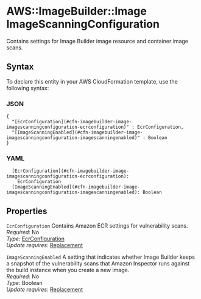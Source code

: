 # AWS::ImageBuilder::Image ImageScanningConfiguration<a name="aws-properties-imagebuilder-image-imagescanningconfiguration"></a>

Contains settings for Image Builder image resource and container image scans\.

## Syntax<a name="aws-properties-imagebuilder-image-imagescanningconfiguration-syntax"></a>

To declare this entity in your AWS CloudFormation template, use the following syntax:

### JSON<a name="aws-properties-imagebuilder-image-imagescanningconfiguration-syntax.json"></a>

```
{
  "[EcrConfiguration](#cfn-imagebuilder-image-imagescanningconfiguration-ecrconfiguration)" : EcrConfiguration,
  "[ImageScanningEnabled](#cfn-imagebuilder-image-imagescanningconfiguration-imagescanningenabled)" : Boolean
}
```

### YAML<a name="aws-properties-imagebuilder-image-imagescanningconfiguration-syntax.yaml"></a>

```
  [EcrConfiguration](#cfn-imagebuilder-image-imagescanningconfiguration-ecrconfiguration):
    EcrConfiguration
  [ImageScanningEnabled](#cfn-imagebuilder-image-imagescanningconfiguration-imagescanningenabled): Boolean
```

## Properties<a name="aws-properties-imagebuilder-image-imagescanningconfiguration-properties"></a>

`EcrConfiguration` <a name="cfn-imagebuilder-image-imagescanningconfiguration-ecrconfiguration"></a>
Contains Amazon ECR settings for vulnerability scans\.  
_Required_: No  
_Type_: [EcrConfiguration](aws-properties-imagebuilder-image-ecrconfiguration.md)  
_Update requires_: [Replacement](https://docs.aws.amazon.com/AWSCloudFormation/latest/UserGuide/using-cfn-updating-stacks-update-behaviors.html#update-replacement)

`ImageScanningEnabled` <a name="cfn-imagebuilder-image-imagescanningconfiguration-imagescanningenabled"></a>
A setting that indicates whether Image Builder keeps a snapshot of the vulnerability scans that Amazon Inspector runs against the build instance when you create a new image\.  
_Required_: No  
_Type_: Boolean  
_Update requires_: [Replacement](https://docs.aws.amazon.com/AWSCloudFormation/latest/UserGuide/using-cfn-updating-stacks-update-behaviors.html#update-replacement)
